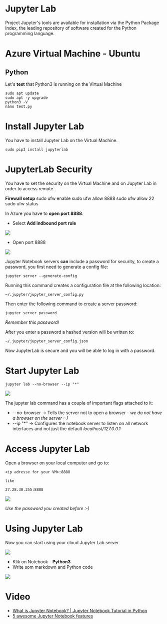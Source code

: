 # Jupyter Lab
Project Jupyter's tools are available for installation via the Python Package Index, the leading repository of software created for the Python programming language.

# Azure Virtual Machine - Ubuntu

## Python
Let's **test** that Python3 is running on the Virtual Machine

    sudo apt update
    sudo apt -y upgrade
    python3 -V
    nano test.py

# Install Jupyter Lab
You have to install Jupyter Lab on the Virtual Machine.

    sudo pip3 install jupyterlab

# JupyterLab Security
You have to set the security on the Virtual Machine and on Jupyter Lab in order to access remote.

**Firewall setup**
    sudo ufw enable
    sudo ufw allow 8888
    sudo ufw allow 22
    sudo ufw status

In Azure you have to **open port 8888**.

- Select **Add indbound port rule**

![](./image/port8888.jpg)

- Open port 8888

![](./image/port8888_2.jpg)



Jupyter Notebook servers **can** include a password for security, to create a password, you first need to generate a config file:

    jupyter server --generate-config

Running this command creates a configuration file at the following location:

    ~/.jupyter/jupyter_server_config.py

Then enter the following command to create a server password:

    jupyter server password

*Remember this password!*

After you enter a password a hashed version will be written to:

    ~/.jupyter/jupyter_server_config.json
    
Now JupyterLab is secure and you will be able to log in with a password.

# Start Jupyter Lab
    jupyter lab --no-browser --ip "*"

![](./image/jupyterlab_0.jpg)

The jupyter lab command has a couple of important flags attached to it:

- --no-browser → Tells the server not to open a browser - *we do not have a browser on the server :-)*
- --ip "*" → Configures the notebook server to listen on all network interfaces and not just the default *localhost/127.0.0.1*

# Access Jupyter Lab
Open a browser on your local computer and go to:

    <ip adresse for your VM>:8888

    like

    27.28.30.255:8888

![](./image/jupyterlab_1.jpg)

*Use the password you created before :-)*

# Using Jupyter Lab
Now you can start using your cloud Jupyter Lab server

![](./image/jupyterlab_2.jpg)

- Klik on Notebook - **Python3**
- Write som markdown and Python code

![](./image/jupyterlab_3.jpg)

# Video
- [What is Jupyter Notebook? | Jupyter Notebook Tutorial in Python](https://www.youtube.com/embed/q_BzsPxwLOE)
- [5 awesome Jupyter Notebook features](https://www.youtube.com/embed/AUQT0MKpf6Y)




